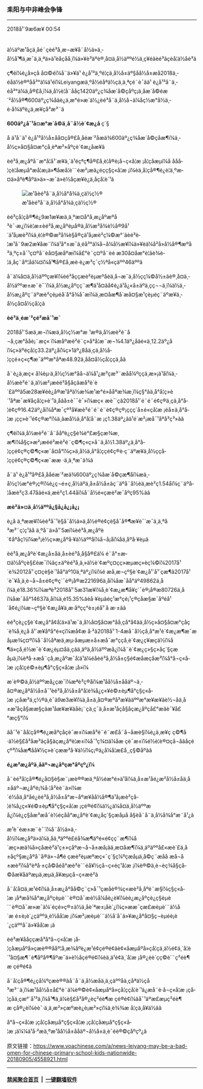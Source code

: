 ### 耒阳与中非峰会争锋
------------------------

<div class="published">
 <span class="date" title="ä¸­å½æ¶é´">
  <time datetime="2018-09-06T00:54:04+08:00">
   2018å¹´9æ6æ¥ 00:54
  </time>
 </span>
</div>
<br/>
<div class="wsw">
 <p>
  ä½äºæ¹åçä¸åé¨çèé³å¸æ¬æ¥å¨å½ä»ä¸­å½å¹¶ä¸æ¯ä¸ä¸ªä»ä¹èåçåå¸ï¼ä»¥è³äºè®¸å¤ä¸­å½äººé½ä¸ç¥éâèé³âçèå¦ä½åé³ã
 </p>
 <p>
  ç¶èï¼è¿å»çå å¤©éï¼å¨ä»¥ä¹ è¿å¹³ä¸ºé¦çä¸­å½å±äº§åå½å±æå2018ä¸­éåä½è®ºåå³°ä¼ä¹éï¼Leiyangæä¸ºå½éåªä½çä¸ä¸ªç­é¨è¯ãä¹ è¿å¹³å¨ä¸­éå³°ä¼ä¸å®£å¸ï¼ä¸­å½è¦å¨ååç1420äº¿ç¾åæ´å©çåºç¡ä¸åæ´å©éæ´²å½å®¶600äº¿ç¾åãè¿ä¸æ°é»æ´ä½¿èé³å¨ä¸­å½å¬ä¼åç½æ°å½ä¸­è·å¾äºè¿ä¸æ­¥çå³æ³¨ã
 </p>
 <p>
  <strong>
   600äº¿å¯¹å¤æ°æ´å©ä¸å¨å½è´¢æ¿å
  </strong>
  ç´§
 </p>
 <p>
  å ä¹å¨ä¹ è¿å¹³å½å±åå¤çå®£å¸åéæ´²åæä¾600äº¿ç¾åæ´å©çåæ¶ï¼ä¸­å½ç»å¤§å¤æ°çå¸èªæ²»åºçè´¢æ¿åæ¥ã
 </p>
 <p>
  èé³å¸æ¿åºå¨æ°å­¦å¹´æ¥ä¸´ä¹éçªç¶å®£å¸è¦å®è¡å¬ç«å­¦æ ¡å­¦çåæµï¼å ååå­¦çè¦åæµå°æå­¦æ¡ä»¶åæå­¦è´¨éæ²¡æä¿éçç§ç«å­¦æ ¡ï¼èä¸å­¦çå®¶é¿è¦ä¸ºæ­¤ä»åºè¶åºä»ä»¬æ¯ä»è½åçæ¥è¿ä¸åçå­¦è´¹ã
 </p>
 <div class="wsw__embed">
  <figure class="media-image js-media-expand">
   <div class="img-wrap">
    <div class="thumb">
     <img alt="æ¹åèé³å¨ä¸­å½å°å¾ä¸çä½ç½®" src="https://gdb.voanews.com/F74AE67C-8625-4108-89EB-FE78C336E0CB_w250_r0_s.jpg"/>
    </div>
    <span class="ico ico-fullscreen ico--media-expand ico--rounded">
    </span>
   </div>
   <figcaption>
    <span class="caption">
     æ¹åèé³å¨ä¸­å½å°å¾ä¸çä½ç½®
    </span>
   </figcaption>
  </figure>
 </div>
 <p>
  èé³çå­¦çå®¶é¿9æ1æ¥æä¸ä¸ºæ­¤å°å¸æ¿åºæºå³è¯·æ¿ï¼è¦æ±èé³å¸æ¿åºéµå®ä¸­å½æ³å¾è½å®9å¹´ä¹å¡æè²ï¼ä¸è¦è®©æ³å¾è§å®çä¹å¡æè²ç¼©æ°´ãèé³è­¦æ¹å¨9æ2æ¥åæ¨ï¼ä¹å°±æ¯ä¸­éå³°ä¼å¬å¼å½æ¥ï¼ä»¥èä¼å²å»å½å®¶æºå³ä¸ºç±å¯¹ç¤ºå¨èå¤§æåºæï¼å£°è¨ç¤ºå¨èé æ30å¤åæ°è­¦ãè¾è­¦ä¸åç¨åº¦åä¼¤ï¼å¹¶å®£å¸æè·è¿æ³ç¯ç½ªå«çäºº46äººã
 </p>
 <p>
  å¨ä¼å¤ä¸­å½äººçæ¥ï¼èé³åççæè²èµæºåéä¸å¬æ¯ä¸­å½çç¼©å½±ãè®¸å¤ä¸­å½äººæ±æ¨è¯´ï¼ä¸­å½æ¿åºçç¨æ¶ä¹å¤ãå¢é¿ä¹å¿«å±äºä¸çç¬¬ä¸ï¼ä½ä¸­å½æ¿åºç¨äºæè²çèµéå´å°å¾å¯æï¼ä¸æ­¤åæ¶å´æå¤§æ¹çèµéç¨äºæ¥ä¸­å½çå¤å½çå­¦çã
 </p>
 <p>
  <strong>
   èé³ä¸éæ´²çé²æå¯¹æ¯
  </strong>
 </p>
 <p>
  2018å¹´5æä¸æ¬ï¼æä¸­å½ç½æ°æ ¹æ®ä¸­å½æè²é¨å¬å¸çæ°å­åè¡¨æç« ï¼æåºæè²é¨ç»å°å­¦æ¨æ¬¾4.1äº¿åãé«ä¸­12.2äº¿åï¼ç»äºéçå­¦ç33.2äº¿åï¼ç»1äº¿8åä¸çä¸­å½å­¦ççé±ç«ç¶æ¯äººæ°åªæ48.92ä¸åå¤å½çå­¦ççä¸åã
 </p>
 <p>
  å¨è¿ä¸æç« å¼èµ·ä¸­å½ç½æ°åå¬ä¼å¹¿æ³çæ³¨æåå¼ºççä¸æ»¡ä¹åï¼ä¸­å½æè²é¨ä¸ä½æ²¡æéé²å§åçâæå³è´è´£äººâ5æ28æ¥éè¿å®æ¹åªä½æ¾æ¹æ°é»ååºæ¾æ¸ï¼ç§°âä¸­å°å­¦ç»è´¹åªæ¯æ¥åçå­¦ç»è´¹ä¸åâå±è¯¯è¯»ï¼æç« æè¯´çâ2018å¹´é¨é¨é¢ç®ä¸­çä¸­å°å­¦é¢ç®16.42äº¿åï¼åªæ¯çº³å¥æè²é¨é¨é¨é¢ç®ç®¡ççç´å±é«ç­å­¦æ ¡éå±ä¸­å°å­¦æ ¡çç»è´¹é¢ç®æ°ï¼ä¸âæå½ä¸­å°å­¦å¨æ ¡ç1.38äº¿âä¹é´æ²¡æå¯¹åºå³ç³»ãâ
 </p>
 <p>
  ç¶èï¼ä¸­å½æè²é¨å¨ååºè¿ç§è¾è°£æ§çæ¾æ¸æ¶ï¼å§ç»æ²¡æéé²æè²é¨ç©¶ç«ç»å¨ä¸­å½1.38äº¿ä¸­å°å­¦ççé¢ç®ç©¶ç«æ¯å¤å°ï¼ç»ä¸­å½ä¸­å°å­¦ççé¢ç®è·ç¨äºæ¥ä¸­å½ççå­¦ççé¢ç®ç©¶ç«æ¯ææ ·ä¸ä¸ªæ¯ä¾ã
 </p>
 <p>
  å¨ä¹ è¿å¹³å®£å¸ååéæ´²æä¾600äº¿ç¾åæ´å©çæ¶åï¼æä¸­å½ç½æ°è®¡ç®ï¼è¿ç¬é±ç¸å½äºä¸­å±å½å±âç¨äºå¨å½èä¸æè²ç1.54åï¼ç¨äºå­¦åæè²ç3.47åãé«ä¸­æè²ç1.44åï¼å¨å½é«ç­æè²æ¯åºç95%ãâ
 </p>
 <p>
  <strong>
   æè²ä»¤ä¸­å½äººå¿§å¿å¿¡å¿¡
  </strong>
 </p>
 <p>
  è¿å ä¸ªææ¥ï¼èé³å¯¹è§å¯å½ä»ä¸­å½é®é¢çè§å¯å®¶æ¥è¯´æ¯ä¸ä¸ªå³æ³¨ç¦ç¹ãå ä¸ºå¨ä»å¹´5æï¼èé³å¸æ¿åºè´¢åºåç½ï¼æ²¡è½ç»æ¿åºå·¥ä½äººåï¼å¬å¡åï¼åä¸åºå·¥èµã
 </p>
 <p>
  èé³å¸æ¿åºè´¢æ¿å±åä¸­å±èé³å¸å§å®£ä¼ é¨å°±æ­¤ä½åºçè§£éæ¯ï¼âç±äºèé³å¸ä¸»ä½è´¢æºç¤ç­ç»æµæç»­èç¼©ï¼2017å¹´è¾2012å¹´ç¤ç­è§è´¹åå°äº10ä¸ªäº¿ï¼ï¼é æå¸æ¬çº§è´¢æ¿å¹´å¹´ç­æ¶ã2017å¹´è¯¥å¸ä¸è¬å¬å±é¢ç®ç´¯è®¡å®æ221696ä¸åï¼åæ¯åå°äº49862ä¸åï¼ä¸é18.36%ï¼æªè³2018å¹´5æ31æ¥ï¼å¸è´¢æ¿æ¶å¥ç´¯è®¡å®æ80726ä¸åï¼åæ¯åå°14637ä¸åï¼ä¸é15.35%ãèå·¥èµãéç¹æ°çé¡¹ç®ç­åæ§æ¯åºéå¹´å¢é¿ï¼æ¬çº§è´¢æ¿å¥ä¸æ·åºçç°è±¡éå¹´å æ·±ãâ
 </p>
 <p>
  èé³çè¿ç§è´¢æ¿å°å¢å¦ä»ä¹æ¯ä¸­å½å¤§å¤æ°åå¸çå°å¢ãä¸­å½ç»å¤§å¤æ°çåç´è¾å¸è¿å å¹´æ¥åºå°é«ç­ï¼æå¢æ å·²ã2018å¹´1-4æå¨å½çå¸å°æ¹è´¢æ¿æ¶æ¯æåµæ¾ç¤ºï¼å¨å½åªæä¸æµ·åæµæ±å±æå¯æ°ççå¸è´¢æ¿ç¥æçä½ï¼å¶ä»çå¸é½æ¯è´¢æ¿èµ¤å­ä¸çãä¸äºä¸­å½äººæå¿ï¼å¨è´¢æ¿ç»§ç»­åç´§çæåµä¸ï¼èªå·±æå¨çå¸æ¿åºæ¯å¦ä¹ä¼éåèé³å¸å½å±ç§é¢æåæçåæ³ï¼å°å¬ç«å­¦æ ¡çå­¦çé©±èµ¶å°ç§ç«å­¦æ ¡å»ï¼
 </p>
 <p>
  æ´è®©ä¸­å½äººæå¿çæ¯ï¼æªè³ç®åï¼æ¹åå½å±ååäº¬ä¸­å¤®æ¿åºå½å±å¯¹èé³å¸å½å±å°å­¦é¾å¿ç«¥é©±èµ¶å°ç§ç«å­¦æ ¡çåæ³ä¸ç½®ä¸è¯ã9æ3æ¥ï¼ä¸­å±ä¸­å¤®æºå³æ¥ãäººæ°æ¥æ¥ãè½¬åä¸­å±æ¹åçå§ææ§çãæ¹åæ¥æ¥ãåè¡¨çä¸ç¯ä¸­å±æ¹åçå§åçæ¿åºçå£°æãè¯¥å£°æç§°ï¼
 </p>
 <p>
  âå¯¹é¨åå­¦çå®¶é¿æåºçåçè¯æ±ï¼æå³é¨é¨æ­£å¨å¬åæè§ï¼è¿ä¸æ­¥ç ç©¶å·ä½è§£å³åæ³ãçå§ãçæ¿åºè¦æ±ï¼å¯¹ç¾¤ä¼åæ çè¯æ±ï¼é½è¦è®¤çå¬åãåçéçº³ï¼åæ¶åå¥½ç»è´çææ³å·¥ä½ï¼ç¡®ä¿å¼å­¦æ­£å¸¸ç§©åºãâ
 </p>
 <p>
  <strong>
   é¿æ²æ¿åºä¸åäº¬æ¿åºçæ°åºçº¿ï¼
  </strong>
 </p>
 <p>
  å¨èé³å­¦çå®¶é¿å¤§è§æ¨¡æè®®æä¸ºå½éæ°é»ä¹åï¼ä¸­å±æ¹åé¿æ²å½å±åä¸­å±åäº¬æ¿åºé¡¾å·¦å³èè¨ä»ï¼æ´é½åä¸å°åé¿èé³å¸å½å±å°æ¬åºæ¥åå½å®¶ä¹å¡æè²çå­¦é¾å¿ç«¥é©±èµ¶å°ç§ç«å­¦æ ¡çé®é¢ï¼ä½¿ä¼å¤ä¸­å½äººæå¿ï¼è¿ç§åæ³æå¯è½éçåå°æ¿åºè´¢æ¿åç´§çæåµå å§èå¨å¨ä¸­å½å¾å°æ¨å¹¿ã
 </p>
 <p>
  æ¹è¯èæ±æ¨è¯´ï¼å¨å½ä»ä¸­å½ï¼æ¿åºä»ä¼ä¸åä¸ªäººé£éå¾æ¶äºé«é¢çç¨æ¶ï¼å´æç»æä¾å»çåæè²ä¹ç±»çåºæ¬å¬å±æå¡ãä¸æ­¤åæ¶ï¼ä¸äºäººå£«æè´£ä¸­å±åçº§æ¿åºå¨å®ä»¬å¶é çæè²èµæºæç«¯ç´§ç¼ºçæåµä¸å©ç¨æåå æå¬å±æè²ï¼å°èªå·±çå­©å­éå°æè²è´¨éå¥½çå¬ç«éç¹å­¦æ ¡ï¼è®©ä¸è¬èç¾å§çå­©å­æ¥åäºæµä¸æµä¸å¥æµçå¬ç«æè²ã
 </p>
 <p>
  å¨å¦å¤ä¸æ¹é¢ï¼ä¸­å±æ¿åºåå©ç¨ç»å¯¹çæåè®¾ç«æè²å¸åºé¨æ§ï¼ç§ç«å­¦æ ¡åªæå¾å°æ¿åºçèµè´¨è®¤å¯æè½å¼åè¿è¥ï¼èè¿æ¿åºçè¿ç§èµè´¨è®¤å¯æ»æ¯ä¼´éçé»ç®±ä½ä¸åè´ªæ±¡åè´¿ï¼ç»ææ¯çæ­£æèµè´¨ä½å´æ é±è¡è´¿çäººä¸è½åå­¦æ ¡ï¼æ²¡æèµè´¨ä½å´å¯ä»¥æ¿åºå¤§ç¬èµéè¡è´¿çäººå¯ä»¥åå­¦æ ¡ã
 </p>
 <p>
  èé³æ¥ååççæå³å°å¬ç«å­¦æ ¡å­¦çåæµåºå»çæè®®ååº¦å¸æ¾åºè¿æ¹é¢çé®é¢ãè¢«åæµåºå»çå­¦çä¸ä½é¢ä¸´å­¦è´¹å¤§æ¶¨è¶åºå®¶åº­æ¯ä»è½åçé®é¢ï¼èä¸ä¹é¢ä¸´å­¦æ ¡å®¿èè´çç©è´¨ç²éè¶æ çé®é¢ã
 </p>
 <p>
  å¨å­¦çå®¶é¿çå¼ºçæè®®ãå¨å¨ä¸­å½æåä¸ä¸çäººåä¸çåªä½çå³æ³¨ä¸ï¼æ¹åå½å±å£°è¨ä¼è®©è¢«åæµåºå»çå­¦ççå­¦è´¹ä¿æå¨è·å¬ç«å­¦æ ¡çå­¦çåä¸çæ°´å¹³ä¸ï¼å¹¶ä¸ä¼è§£å³å®¿èç²éè¶æ çé®é¢ï¼âå¯¹äºæ£æµç²éè¶æ çå®¿èï¼èè¯·ä¸ä¸æ²»çæºæè¿è¡æ²»çï¼ä¸è¾¾æ å­¦çä¸å¥ä½ãâ
 </p>
 <p>
  å°å¬ç«å­¦æ ¡çå­¦çåæµå°ç§ç«å­¦æ ¡çå­¦çåæµå°ç§ç«å­¦æ ¡ä¼¼ä¹å·²æä¸ºæ¹åå½å±ååäº¬å½å±ä¸è¯éè®©çåºçº¿ã
 </p>
</div>

原文链接：https://www.voachinese.com/a/news-leiyang-may-be-a-bad-omen-for-chinese-primary-school-kids-nationwide-20180905/4558921.html


------------------------
#### [禁闻聚合首页](https://github.com/gfw-breaker/banned-news/blob/master/README.md) &nbsp;|&nbsp;  [一键翻墙软件](https://github.com/gfw-breaker/nogfw/blob/master/README.md)